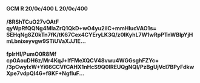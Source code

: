 #### GCM R 20/0c/400 L 20/0c/400
**/8RShTCuO27vOAtF**<br/>**qyWpRfQQNg4MIaZrQ1QkD+wO4yu2iIC+mmHlucVAO1s=**<br/>**SEHqNg8Z0kTn7fK/tK67Cex4CYEryLK3Q/z0IKyhL7W1wRpPTnWBIpYjHmLbnixeyvgw9STiUVaXJJ1E...**<br/><br/>
**fpIrHI/PumO0R8Mf**<br/>**cp0AouDH6z/Mr4KqJ+lfFMeXQCV48vwu4WGGsghFZYc=**<br/>**/3pCwylxW+Yi66CCVfCAHX1nHcS9Q0lREUQgNQI/PzBgUjVcI7BPyFdkwXpe7vdpQI46+f8KF+NgfluF...**